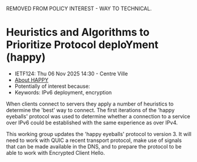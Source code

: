 

REMOVED FROM POLICY INTEREST - WAY TO TECHNICAL.



# Heuristics and Algorithms to Prioritize Protocol deploYment (happy)
* <IETFschedule>IETF124: Thu 06 Nov 2025 14:30 - Centre Ville</IETFschedule>
* [About HAPPY](https://datatracker.ietf.org/group/happy/about/)
* Potentially of interest because:
* Keywords: IPv6 deployment, encryption

When clients connect to servers they apply a number of heuristics to determine the 'best' way to connect. The first iterations of the 'happy eyeballs' protocol was used to determine whether a connection to a service over IPv6 could be established with the same experience as over IPv4.

This working group updates the 'happy eyeballs' protocol to version 3. It will need to work with QUIC a recent transport protocol, make use of signals that can be made available in the DNS, and to prepare the protocol to be able to work with Encrypted Client Hello.